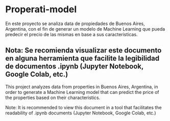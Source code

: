 # Properati-model
En este proyecto se analiza data de propiedades de Buenos Aires, Argentina, con el fin de generar un modelo de Machine Learning que pueda predecir el precio de las mismas en base a sus características.

Nota: Se recomienda visualizar este documento en alguna herramienta que facilite la legibilidad de documentos .ipynb (Jupyter Notebook, Google Colab, etc.)
---
This project analyzes data from properties in Buenos Aires, Argentina, in order to generate a Machine Learning model that can predict the price of the properties based on their characteristics.

Note: It is recommended to view this document in a tool that facilitates the readability of .ipynb documents (Jupyter Notebook, Google Colab, etc.)
